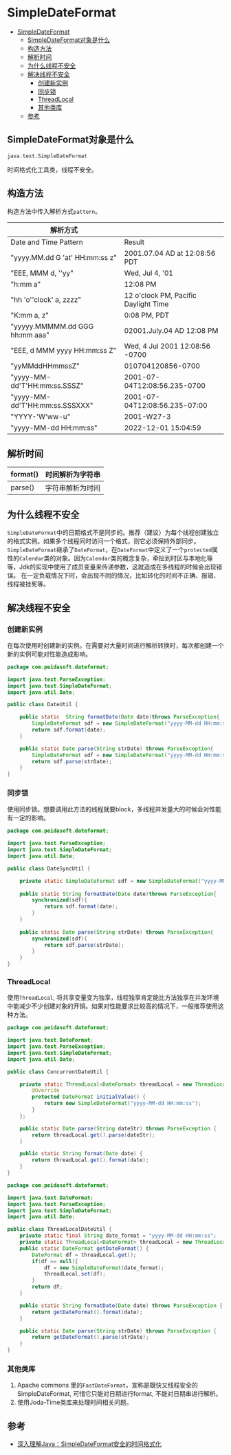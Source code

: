 # SimpleDateFormat

- [SimpleDateFormat](#simpledateformat)
  - [SimpleDateFormat对象是什么](#simpledateformat对象是什么)
  - [构造方法](#构造方法)
  - [解析时间](#解析时间)
  - [为什么线程不安全](#为什么线程不安全)
  - [解决线程不安全](#解决线程不安全)
    - [创建新实例](#创建新实例)
    - [同步锁](#同步锁)
    - [ThreadLocal](#threadlocal)
    - [其他类库](#其他类库)
  - [参考](#参考)

## SimpleDateFormat对象是什么
`java.text.SimpleDateFormat`

时间格式化工具类，线程不安全。

## 构造方法
构造方法中传入解析方式`pattern`。

| **解析方式** |  |
| --- | --- |
| Date and Time Pattern | Result |
| "yyyy.MM.dd G 'at' HH:mm:ss z" | 2001.07.04 AD at 12:08:56 PDT |
| "EEE, MMM d, ''yy" | Wed, Jul 4, '01 |
| "h:mm a" | 12:08 PM |
| "hh 'o''clock' a, zzzz" | 12 o'clock PM, Pacific Daylight Time |
| "K:mm a, z" | 0:08 PM, PDT |
| "yyyyy.MMMMM.dd GGG hh:mm aaa" | 02001.July.04 AD 12:08 PM |
| "EEE, d MMM yyyy HH:mm:ss Z" | Wed, 4 Jul 2001 12:08:56 -0700 |
| "yyMMddHHmmssZ" | 010704120856-0700 |
| "yyyy-MM-dd'T'HH:mm:ss.SSSZ" | 2001-07-04T12:08:56.235-0700 |
| "yyyy-MM-dd'T'HH:mm:ss.SSSXXX" | 2001-07-04T12:08:56.235-07:00 |
| "YYYY-'W'ww-u" | 2001-W27-3 |
| "yyyy-MM-dd HH:mm:ss" | 2022-12-01 15:04:59 |

## 解析时间
| format() | 时间解析为字符串 |
| --- | --- |
| parse() | 字符串解析为时间 |

## 为什么线程不安全
`SimpleDateFormat`中的日期格式不是同步的。推荐（建议）为每个线程创建独立的格式实例。如果多个线程同时访问一个格式，则它必须保持外部同步。
 	`SimpleDateFormat`继承了`DateFormat`，在`DateFormat`中定义了一个`protected`属性的`Calendar`类的对象。因为`Calendar`类的概念复杂，牵扯到时区与本地化等等，Jdk的实现中使用了成员变量来传递参数，这就造成在多线程的时候会出现错误。
在一定负载情况下时，会出现不同的情况，比如转化的时间不正确、报错、线程被挂死等。

## 解决线程不安全

### 创建新实例
在每次使用时创建新的实例。在需要对大量时间进行解析转换时，每次都创建一个新的实例可能对性能造成影响。
```java
package com.peidasoft.dateformat;

import java.text.ParseException;
import java.text.SimpleDateFormat;
import java.util.Date;

public class DateUtil {

    public static  String formatDate(Date date)throws ParseException{
        SimpleDateFormat sdf = new SimpleDateFormat("yyyy-MM-dd HH:mm:ss");
        return sdf.format(date);
    }

    public static Date parse(String strDate) throws ParseException{
        SimpleDateFormat sdf = new SimpleDateFormat("yyyy-MM-dd HH:mm:ss");
        return sdf.parse(strDate);
    }
}
```

### 同步锁
使用同步锁。想要调用此方法的线程就要block，多线程并发量大的时候会对性能有一定的影响。
```java
package com.peidasoft.dateformat;

import java.text.ParseException;
import java.text.SimpleDateFormat;
import java.util.Date;

public class DateSyncUtil {

    private static SimpleDateFormat sdf = new SimpleDateFormat("yyyy-MM-dd HH:mm:ss");
      
    public static String formatDate(Date date)throws ParseException{
        synchronized(sdf){
            return sdf.format(date);
        }  
    }
    
    public static Date parse(String strDate) throws ParseException{
        synchronized(sdf){
            return sdf.parse(strDate);
        }
    } 
}
```

### ThreadLocal
使用`ThreadLocal`, 将共享变量变为独享，线程独享肯定能比方法独享在并发环境中能减少不少创建对象的开销。如果对性能要求比较高的情况下，一般推荐使用这种方法。
```java
package com.peidasoft.dateformat;

import java.text.DateFormat;
import java.text.ParseException;
import java.text.SimpleDateFormat;
import java.util.Date;

public class ConcurrentDateUtil {

    private static ThreadLocal<DateFormat> threadLocal = new ThreadLocal<DateFormat>() {
        @Override
        protected DateFormat initialValue() {
            return new SimpleDateFormat("yyyy-MM-dd HH:mm:ss");
        }
    };

    public static Date parse(String dateStr) throws ParseException {
        return threadLocal.get().parse(dateStr);
    }

    public static String format(Date date) {
        return threadLocal.get().format(date);
    }
}
```
```java
package com.peidasoft.dateformat;

import java.text.DateFormat;
import java.text.ParseException;
import java.text.SimpleDateFormat;
import java.util.Date;

public class ThreadLocalDateUtil {
    private static final String date_format = "yyyy-MM-dd HH:mm:ss";
    private static ThreadLocal<DateFormat> threadLocal = new ThreadLocal<DateFormat>(); 
	public static DateFormat getDateFormat() {  
        DateFormat df = threadLocal.get();  
        if(df == null){  
            df = new SimpleDateFormat(date_format);  
            threadLocal.set(df);  
        }  
        return df;  
    }  

    public static String formatDate(Date date) throws ParseException {
        return getDateFormat().format(date);
    }

    public static Date parse(String strDate) throws ParseException {
        return getDateFormat().parse(strDate);
    }   
}
```

### 其他类库
1. Apache commons 里的`FastDateFormat`，宣称是既快又线程安全的SimpleDateFormat, 可惜它只能对日期进行format, 不能对日期串进行解析。
2. 使用Joda-Time类库来处理时间相关问题。

## 参考
- [深入理解Java：SimpleDateFormat安全的时间格式化](https://developer.aliyun.com/article/651819)